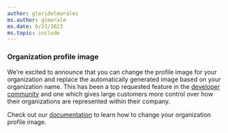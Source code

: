 ```yaml
---
author: gloridelmorales
ms.author: glmorale
ms.date: 6/21/2023
ms.topic: include
---
```


### Organization profile image

We’re excited to announce that you can change the profile image for your organization and replace the automatically generated image based on your organization name. This has been a top requested feature in the [developer community](https://developercommunity.visualstudio.com/t/Can-Not-update-Organization-Settings-Ove/1329561) and one which gives large customers more control over how their organizations are represented within their company.

Check out our [documentation](/azure/devops/organizations/accounts/change-organization-image?view=azure-devops) to learn how to change your organization profile image.  
